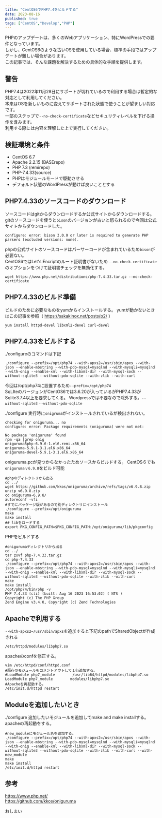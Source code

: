 ```yaml
---
title: "CentOS6でPHP7.4をビルドする"
date: 2023-08-16
published: true
tags: ["CentOS","Develop","PHP"]
---
```


PHPのアップデートは、多くのWebアプリケーション、特にWordPressでの要件となっています。  
しかし、CentOS6のような古いOSを使用している場合、標準の手段ではアップデートが難しい場合があります。  
この記事では、そんな課題を解決するための具体的な手順を提供します。

## 警告

PHP7.4は2022年11月28日にサポートが切れているので利用する場合は暫定的な対応として利用してください。  
本来はOSを新しいものに変えてサポートされた状態で使うことが望ましい対応です。  
一部のステップで`--no-check-certificate`などセキュリティレベルを下げる操作を含みます。  
利用する際には内容を理解した上で実行してください。

## 検証環境と条件

- CentOS 6.7
- Apache 2.2.15 (BASErepo)
- PHP 7.3 (remirepo)
- PHP-7.4.33(source)
- PHPはモジュールモードで駆動させる
- デフォルト状態のWordPressが動けば良いこととする

## PHP7.4.33のソースコードのダウンロード

ソースコードはgitからダウンロードするか公式サイトからダウンロードする。  
gitのソースコードを使うと`bison`のバージョンが古いと怒られるので今回は公式サイトからダウンロードした。

```shell
configure: error: bison 3.0.0 or later is required to generate PHP parsers (excluded versions: none).
```

phpの公式サイトのソースコードはパーサーコードが含まれているため`bison`が必要ない。  
CentOS6ではLet's Encriptのルート証明書がないため `--no-check-certificate`　のオプションをつけて証明書チェックを無効化する。

```shell
wget https://www.php.net/distributions/php-7.4.33.tar.gz --no-check-certificate
```

## PHP7.4.33のビルド準備

ビルドのために必要なものをyumからインストールする。
yumが動かないときはこの記事を参照（ https://sakakinox.net/posts/p2/ ）

```shell
yum install httpd-devel libxml2-devel curl-devel
```

## PHP7.4.33をビルドする

./configureのコマンドは下記

```shell
./configure --prefix=/opt/php74 --with-apxs2=/usr/sbin/apxs --with-json --enable-mbstring --with-pdo-mysql=mysqlnd --with-mysqli=mysqlnd --with-onig --enable-xml --with-libxml-dir --with-mysql-sock --without-sqlite3 --without-pdo-sqlite --with-zlib --with-curl
```

今回は/opt/php74に設置するため`--prefix=/opt/php74`  
SqLIteのバージョンがCentOS6では3.6.20が入っているがPHP7.4.33がSqlite3.7.4以上を要求してくる。
Wordpressでは不要なので除外する。`--without-sqlite3` `--without-pdo-sqlite`

./configure 実行時に`onigruma`がインストールされているが検出されない。

```shell
checking for oniguruma... no
configure: error: Package requirements (oniguruma) were not met:

No package 'oniguruma' found
rpm -qa |grep onig
oniguruma5php-6.9.6-1.el6.remi.x86_64
oniguruma-5.9.1-3.1.el6.x86_64
oniguruma-devel-5.9.1-3.1.el6.x86_64
```

oniguruma.pcが見つからなかったためソースからビルドする。
CentOS６でも`onigurumaｖ6.9.8`をビルド可能

```shell
#phpのディレクトリから出る
cd ../ 
wget https://github.com/kkos/oniguruma/archive/refs/tags/v6.9.8.zip
unzip v6.9.8.zip 
cd oniguruma-6.9.8/
autoreconf -vfi
#すでにパッケージ版があるので別ディレクトリにインストール
./configure --prefix=/opt/oniguruma
make
make install
## libをロードする
export PKG_CONFIG_PATH=$PKG_CONFIG_PATH:/opt/oniguruma/lib/pkgconfig
```

PHPをビルドする

```shell
#onigurumaディレクトリから出る
cd ../
tar zxvf php-7.4.33.tar.gz
cd php-7.4.33
./configure --prefix=/opt/php74 --with-apxs2=/usr/sbin/apxs --with-json --enable-mbstring --with-pdo-mysql=mysqlnd --with-mysqli=mysqlnd --with-onig --enable-xml --with-libxml-dir --with-mysql-sock --without-sqlite3 --without-pdo-sqlite --with-zlib --with-curl
make
make install
/opt/php74/bin/php -v
PHP 7.4.33 (cli) (built: Aug 16 2023 16:53:02) ( NTS )
Copyright (c) The PHP Group
Zend Engine v3.4.0, Copyright (c) Zend Technologies
```

## Apacheで利用する

`--with-apxs2=/usr/sbin/apxs`を追加すると下記のpathでSharedObjectが作成される

```shell
/etc/httpd/modules/libphp7.so
```

apacheのconfを修正する。

```shell
vim /etc/httpd/conf/httpd.conf
#既存のモジュールをコメントアウトして１行追加する。
#LoadModule php7_module        /usr/lib64/httpd/modules/libphp7.so
LoadModule php7_module        modules/libphp7.so
#Apacheを再起動する。
/etc/init.d/httpd restart
```

## Moduleを追加したいとき

./configure 追加したいモジュールを追加してmake and make installする。
apacheの再起動をする。

```shell
#new_moduleにモジュール名を追加する。
./configure --prefix=/opt/php74 --with-apxs2=/usr/sbin/apxs --with-json --enable-mbstring --with-pdo-mysql=mysqlnd --with-mysqli=mysqlnd --with-onig --enable-xml --with-libxml-dir --with-mysql-sock --without-sqlite3 --without-pdo-sqlite --with-zlib --with-curl --with-new_module
make
make install
/etc/init.d/httpd restart
```

## 参考

https://www.php.net/  
https://github.com/kkos/oniguruma

おしまい